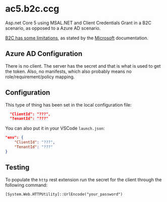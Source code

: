 # ac5.b2c.ccg

Asp.net Core 5 using MSAL.NET and Client Credentials Grant in a B2C scenario, as opposed to a Azure AD scenario.

[B2C has some limitations](https://www.hossambarakat.net/2020/08/14/azure-b2c-client-credentials/), as stated by the [Microsoft](https://docs.microsoft.com/en-us/azure/active-directory-b2c/application-types#daemonsserver-side-applications) documentation.

## Azure AD Configuration

There is no client. The server has the secret and that is what is used to get the token. Also, no manifests, which also probably means no role/requirement/policy mapping.

## Configuration

This type of thing has been set in the local configuration file:

``` json
  "ClientId": "???",
  "TenantId": "???"
```

You can also put it in your VSCode `launch.json`:

``` json
"env": {
    "ClientId": "???",
    "TenantId": "???"
}
```

## Testing

To populate the `http` rest extension run the secret for the client through the following command:

`[System.Web.HTTPUtility]::UrlEncode("your_password")`

